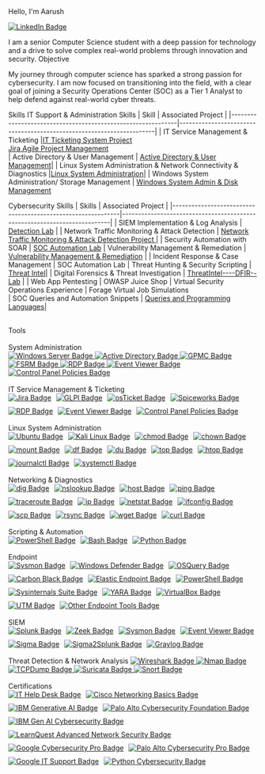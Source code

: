 Hello, I'm Aarush

<a href="https://www.linkedin.com/in/aarush-nepali-391320329/" target="_blank">
  <img src="https://img.shields.io/badge/-LinkedIn-blue?style=flat-square&logo=linkedin&logoColor=white" alt="LinkedIn Badge"/>
</a>

I am a senior Computer Science student with a deep passion for technology and a drive to solve complex real-world problems through innovation and security.
Objective

My journey through computer science has sparked a strong passion for cybersecurity. I am now focused on transitioning into the field, with a clear goal of joining a Security Operations Center (SOC) as a Tier 1 Analyst to help defend against real-world cyber threats.

Skills
IT Support & Administration Skills
| Skill                                                       | Associated Project                                                   | 
|-------------------------------------------------------------|----------------------------------------------------------------------|
| IT Service Management & Ticketing                           |<a href="https://github.com/ohhno961/IT-Ticketing-System-Project">IT Ticketing System Project</a><br><a href="https://github.com/ohhno961/Jira-Agile-Project-Management">Jira Agile Project Management</a>                                                                          
| Active Directory & User Management         | <a href="https://github.com/ohhno961/Active-Directory-User-Management">Active Directory & User Management</a>| 
| Linux System Administration & Network Connectivity & Diagnostics                               |<a href="https://github.com/ohhno961/Linux--System--Administration----Network--Diagnostics-Projects">Linux System Administration</a>|
| Windows System Administration/ Storage Management           | <a href="https://github.com/ohhno961/Windows-System-Administration-Storage-Management" target="_blank">Windows System Admin & Disk Management</a>


Cybersecurity Skills
| Skills                                                      | Associated Project                                                       |
|-------------------------------------------------------------|--------------------------------------------------------------------------|
| SIEM Implementation & Log Analysis                          | <a href="https://github.com/ohhno961/Detection---Lab/tree/main/SIEM%20Implementation%20%26%20Log%20Analysis">Detection Lab</a> |
| Network Traffic Monitoring & Attack Detection               | <a href="https://github.com/ohhno961/Detection---Lab/tree/main/Network%20Traffic%20Monitoring%20&%20Attack%20Detection" target="_blank">Network Traffic Monitoring & Attack Detection Project
</a>|
| Security Automation with SOAR                               | <a href="https://github.com/ohhno961/SOC--Automation--Lab/tree/main/Security-%20Automation-%20with-%20SOAR" target="_blank">SOC Automation Lab</a>
| Vulnerability Management & Remediation                      | <a href="https://github.com/ohhno961/Vulnerability-Management-Remediation" target="_blank" rel="noopener noreferrer">Vulnerability Management & Remediation</a>                                      |
| Incident Response & Case Management                         | SOC Automation Lab
| Threat Hunting & Security Scripting                         | <a href="https://github.com/ohhno961/Threat-Hunting-Security-Scripting" target="_blank">Threat Intel</a>|
| Digital Forensics & Threat Investigation                    | <a href="https://github.com/ohhno961/ThreatIntel----DFIR--Lab/tree/main/Digital%20Forensics%20%26%20Threat%20Investigation">ThreatIntel----DFIR--Lab</a> |
| Web App Pentesting                                          | OWASP Juice Shop
| Virtual Security Operations Experience                      | Forage Virtual Job Simulations   
| SOC Queries and Automation Snippets                         | <a href="https://github.com/ohhno961/Queries_and_Programming_Languages" target="_blank"> Queries and Programming Languages</a>|




<br>
Tools <br><br>
System Administration
<br>

  <!-- Windows Server Badge -->
  <a href="https://learn.microsoft.com/en-us/windows-server/" target="_blank" rel="noopener noreferrer">
    <img src="https://img.shields.io/badge/Windows%20Server-Infrastructure%20Management-blue" alt="Windows Server Badge">
  </a>

  <!-- Active Directory (AD) Badge -->
  <a href="https://learn.microsoft.com/en-us/windows-server/identity/active-directory-domain-services/" target="_blank" rel="noopener noreferrer">
    <img src="https://img.shields.io/badge/Active%20Directory-User%20%26%20Access%20Management-blueviolet" alt="Active Directory Badge">
  </a>

  <!-- Group Policy Management Console (GPMC) Badge -->
  <a href="https://learn.microsoft.com/en-us/windows-server/administration/windows-commands/gpmc" target="_blank" rel="noopener noreferrer">
    <img src="https://img.shields.io/badge/GPMC-Group%20Policy%20Management-teal" alt="GPMC Badge">
  </a>

  <!-- File Server Resource Manager (FSRM) Badge -->
  <a href="https://learn.microsoft.com/en-us/windows-server/storage/fsrm/file-server-resource-manager" target="_blank" rel="noopener noreferrer">
    <img src="https://img.shields.io/badge/FSRM-Quota%20%7C%20Screening%20%7C%20Storage%20Monitoring-darkgreen" alt="FSRM Badge">
  </a>

  <!-- Remote Desktop (RDP) Badge -->
  <a href="https://learn.microsoft.com/en-us/windows-server/remote/remote-desktop-services/welcome-to-rds" target="_blank" rel="noopener noreferrer">
    <img src="https://img.shields.io/badge/RDP-Remote%20Desktop%20Access-orange" alt="RDP Badge">
  </a>

  <!-- Event Viewer (again) Badge -->
  <a href="https://learn.microsoft.com/en-us/windows/security/threat-protection/auditing/event-viewer" target="_blank" rel="noopener noreferrer">
    <img src="https://img.shields.io/badge/Event%20Viewer-Windows%20Event%20Logs-lightgrey" alt="Event Viewer Badge">
  </a>

  <!-- Control Panel Access Policies Badge -->
  <a href="https://learn.microsoft.com/en-us/windows/security/threat-protection/security-policy-settings/restrict-access-to-control-panel-and-settings" target="_blank" rel="noopener noreferrer">
    <img src="https://img.shields.io/badge/Control%20Panel%20Policies-Access%20Restriction%20%7C%20Security-red" alt="Control Panel Policies Badge">
  </a>

</div>
<br><br>
IT Service Management & Ticketing
<div style="display: flex; flex-wrap: wrap; gap: 10px;">
<!-- Jira Badge -->
<a href="https://www.atlassian.com/software/jira" target="_blank" rel="noopener noreferrer">
  <img src="https://img.shields.io/badge/Jira-Project%20Management-blue" alt="Jira Badge">
</a>


  <!-- GLPI Badge -->
  <a href="https://glpi-project.org/" target="_blank" rel="noopener noreferrer">
    <img src="https://img.shields.io/badge/GLPI-Open%20Source%20ITSM-blue" alt="GLPI Badge">
  </a>

  <!-- osTicket Badge -->
  <a href="https://osticket.com/" target="_blank" rel="noopener noreferrer">
    <img src="https://img.shields.io/badge/osTicket-Lightweight%20Ticketing-orange" alt="osTicket Badge">
  </a>

  <!-- Spiceworks Badge -->
  <a href="https://www.spiceworks.com/it-tools/help-desk/" target="_blank" rel="noopener noreferrer">
    <img src="https://img.shields.io/badge/Spiceworks-AD%20Integrated%20Helpdesk-lightgrey" alt="Spiceworks Badge">
  </a>

  <!-- Remote Desktop (RDP) Badge -->
  <a href="https://learn.microsoft.com/en-us/windows-server/remote/remote-desktop-services/welcome-to-rds" target="_blank" rel="noopener noreferrer">
    <img src="https://img.shields.io/badge/RDP-Remote%20Support%20Access-green" alt="RDP Badge">
  </a>

  <!-- Event Viewer Badge -->
  <a href="https://learn.microsoft.com/en-us/windows/security/threat-protection/auditing/event-viewer" target="_blank" rel="noopener noreferrer">
    <img src="https://img.shields.io/badge/Event%20Viewer-Diagnostics%20%26%20Troubleshooting-lightblue" alt="Event Viewer Badge">
  </a>

  <!-- Control Panel Access Policies Badge -->
  <a href="https://learn.microsoft.com/en-us/windows/security/threat-protection/security-policy-settings/restrict-access-to-control-panel-and-settings" target="_blank" rel="noopener noreferrer">
    <img src="https://img.shields.io/badge/Control%20Panel%20Policies-Access%20Restriction-red" alt="Control Panel Policies Badge">
  </a>

</div>
<br>
Linux System Administration

<div style="display: flex; flex-wrap: wrap; gap: 10px;">

  <!-- Ubuntu Badge -->
  <a href="https://ubuntu.com/server/docs" target="_blank" rel="noopener noreferrer">
    <img src="https://img.shields.io/badge/Ubuntu-User%20%26%20Group%20Management-E95420" alt="Ubuntu Badge">
  </a>

  <!-- Kali Linux Badge -->
  <a href="https://www.kali.org/docs/" target="_blank" rel="noopener noreferrer">
    <img src="https://img.shields.io/badge/Kali%20Linux-CLI%20%7C%20Privilege%20Ops-557C94" alt="Kali Linux Badge">
  </a>

  <!-- chmod Badge -->
  <a href="https://man7.org/linux/man-pages/man1/chmod.1.html" target="_blank" rel="noopener noreferrer">
    <img src="https://img.shields.io/badge/chmod-File%20Permissions-darkgreen" alt="chmod Badge">
  </a>

  <!-- chown Badge -->
  <a href="https://man7.org/linux/man-pages/man1/chown.1.html" target="_blank" rel="noopener noreferrer">
    <img src="https://img.shields.io/badge/chown-File%20Ownership-green" alt="chown Badge">
  </a>

  <!-- mount Badge -->
  <a href="https://man7.org/linux/man-pages/man8/mount.8.html" target="_blank" rel="noopener noreferrer">
    <img src="https://img.shields.io/badge/mount-Device%20%7C%20File%20System%20Mounting-blue" alt="mount Badge">
  </a>

  <!-- df Badge -->
  <a href="https://man7.org/linux/man-pages/man1/df.1.html" target="_blank" rel="noopener noreferrer">
    <img src="https://img.shields.io/badge/df-Disk%20Usage%20Summary-lightblue" alt="df Badge">
  </a>

  <!-- du Badge -->
  <a href="https://man7.org/linux/man-pages/man1/du.1.html" target="_blank" rel="noopener noreferrer">
    <img src="https://img.shields.io/badge/du-Directory%20Space%20Usage-blueviolet" alt="du Badge">
  </a>

  <!-- top Badge -->
  <a href="https://man7.org/linux/man-pages/man1/top.1.html" target="_blank" rel="noopener noreferrer">
    <img src="https://img.shields.io/badge/top-Process%20Monitoring-lightgreen" alt="top Badge">
  </a>

  <!-- htop Badge -->
  <a href="https://htop.dev/" target="_blank" rel="noopener noreferrer">
    <img src="https://img.shields.io/badge/htop-Interactive%20System%20Monitor-yellowgreen" alt="htop Badge">
  </a>

  <!-- journalctl Badge -->
  <a href="https://man7.org/linux/man-pages/man1/journalctl.1.html" target="_blank" rel="noopener noreferrer">
    <img src="https://img.shields.io/badge/journalctl-Systemd%20Log%20Viewer-gray" alt="journalctl Badge">
  </a>

  <!-- systemctl Badge -->
  <a href="https://man7.org/linux/man-pages/man1/systemctl.1.html" target="_blank" rel="noopener noreferrer">
    <img src="https://img.shields.io/badge/systemctl-Service%20%7C%20Daemon%20Control-9cf" alt="systemctl Badge">
  </a>

</div>
<br>
Networking & Diagnostics

<div style="display: flex; flex-wrap: wrap; gap: 10px;">

  <!-- dig Badge -->
  <a href="https://man7.org/linux/man-pages/man1/dig.1.html" target="_blank" rel="noopener noreferrer">
    <img src="https://img.shields.io/badge/dig-DNS%20Query%20Tool-blue" alt="dig Badge">
  </a>

  <!-- nslookup Badge -->
  <a href="https://man7.org/linux/man-pages/man1/nslookup.1.html" target="_blank" rel="noopener noreferrer">
    <img src="https://img.shields.io/badge/nslookup-DNS%20Resolver-orange" alt="nslookup Badge">
  </a>

  <!-- host Badge -->
  <a href="https://man7.org/linux/man-pages/man1/host.1.html" target="_blank" rel="noopener noreferrer">
    <img src="https://img.shields.io/badge/host-DNS%20Lookup%20Tool-lightgrey" alt="host Badge">
  </a>

  <!-- ping Badge -->
  <a href="https://man7.org/linux/man-pages/man8/ping.8.html" target="_blank" rel="noopener noreferrer">
    <img src="https://img.shields.io/badge/ping-ICMP%20Reachability-green" alt="ping Badge">
  </a>

  <!-- traceroute Badge -->
  <a href="https://man7.org/linux/man-pages/man8/traceroute.8.html" target="_blank" rel="noopener noreferrer">
    <img src="https://img.shields.io/badge/traceroute-Network%20Path%20Mapping-yellow" alt="traceroute Badge">
  </a>

  <!-- ip Badge -->
  <a href="https://man7.org/linux/man-pages/man8/ip.8.html" target="_blank" rel="noopener noreferrer">
    <img src="https://img.shields.io/badge/ip-Network%20Interfaces%20%7C%20Routes-blueviolet" alt="ip Badge">
  </a>

  <!-- netstat Badge -->
  <a href="https://man7.org/linux/man-pages/man8/netstat.8.html" target="_blank" rel="noopener noreferrer">
    <img src="https://img.shields.io/badge/netstat-Port%20%26%20Connection%20Info-red" alt="netstat Badge">
  </a>

  <!-- ifconfig Badge -->
  <a href="https://man7.org/linux/man-pages/man8/ifconfig.8.html" target="_blank" rel="noopener noreferrer">
    <img src="https://img.shields.io/badge/ifconfig-Network%20Interface%20Config-cyan" alt="ifconfig Badge">
  </a>

  <!-- scp Badge -->
  <a href="https://man7.org/linux/man-pages/man1/scp.1.html" target="_blank" rel="noopener noreferrer">
    <img src="https://img.shields.io/badge/scp-Secure%20File%20Transfer-darkgreen" alt="scp Badge">
  </a>

  <!-- rsync Badge -->
  <a href="https://man7.org/linux/man-pages/man1/rsync.1.html" target="_blank" rel="noopener noreferrer">
    <img src="https://img.shields.io/badge/rsync-Efficient%20File%20Sync-lightgreen" alt="rsync Badge">
  </a>

  <!-- wget Badge -->
<a href="https://man7.org/linux/man-pages/man1/wget.1.html" target="_blank" rel="noopener noreferrer">
  <img src="https://img.shields.io/badge/wget-Downloader-blue" alt="wget Badge">
</a>


  <!-- curl Badge -->
  <a href="https://curl.se/docs/" target="_blank" rel="noopener noreferrer">
    <img src="https://img.shields.io/badge/curl-HTTP%2FS%20Request%20Tool-007acc" alt="curl Badge">
  </a>

</div>
<br>
Scripting & Automation 

<div style="display: flex; flex-wrap: wrap; gap: 10px;">

  <!-- PowerShell Badge -->
  <a href="https://learn.microsoft.com/en-us/powershell/" target="_blank" rel="noopener noreferrer">
    <img src="https://img.shields.io/badge/PowerShell-AD%20Automation-blue" alt="PowerShell Badge">
  </a>

  <!-- Bash Badge -->
  <a href="https://www.gnu.org/software/bash/manual/bash.html" target="_blank" rel="noopener noreferrer">
    <img src="https://img.shields.io/badge/Bash-Linux%20Scripting-yellow" alt="Bash Badge">
  </a>

  <!-- Python Badge -->
  <a href="https://www.python.org/doc/" target="_blank" rel="noopener noreferrer">
    <img src="https://img.shields.io/badge/Python-Log%20Parsing%20%26%20Automation-green" alt="Python Badge">
  </a>

</div>

<br>  
Endpoint
<div style="display: flex; flex-wrap: wrap; gap: 10px;">

  <!-- Sysmon Badge -->
  <a href="https://learn.microsoft.com/en-us/sysinternals/downloads/sysmon" target="_blank" rel="noopener noreferrer">
    <img src="https://img.shields.io/badge/Sysmon-Windows%20Endpoint%20Monitoring-orange" alt="Sysmon Badge">
  </a>

  <!-- Windows Defender Badge -->
  <a href="https://learn.microsoft.com/en-us/microsoft-365/security/defender-endpoint/microsoft-defender-endpoint?view=o365-worldwide" target="_blank" rel="noopener noreferrer">
    <img src="https://img.shields.io/badge/Windows%20Defender-EDR%20%26%20Antivirus-brightgreen" alt="Windows Defender Badge">
  </a>

  <!-- OSQuery Badge -->
  <a href="https://osquery.io/" target="_blank" rel="noopener noreferrer">
    <img src="https://img.shields.io/badge/OSQuery-Endpoint%20Visibility-blue" alt="OSQuery Badge">
  </a>

  <!-- Carbon Black Badge -->
  <a href="https://www.vmware.com/products/carbon-black-cloud.html" target="_blank" rel="noopener noreferrer">
    <img src="https://img.shields.io/badge/Carbon%20Black-Endpoint%20Detection%20%26%20Response-red" alt="Carbon Black Badge">
  </a>

  <!-- Elastic Endpoint Badge -->
  <a href="https://www.elastic.co/endpoint-security" target="_blank" rel="noopener noreferrer">
    <img src="https://img.shields.io/badge/Elastic%20Endpoint-Protection-purple" alt="Elastic Endpoint Badge">
  </a>

  <!-- PowerShell Badge -->
  <a href="https://learn.microsoft.com/en-us/powershell/" target="_blank" rel="noopener noreferrer">
    <img src="https://img.shields.io/badge/PowerShell-Endpoint%20Automation-blue" alt="PowerShell Badge">
  </a>

  <!-- Sysinternals Suite Badge -->
  <a href="https://docs.microsoft.com/en-us/sysinternals/downloads/" target="_blank" rel="noopener noreferrer">
    <img src="https://img.shields.io/badge/Sysinternals-Advanced%20Windows%20Tools-yellow" alt="Sysinternals Suite Badge">
  </a>

  <!-- YARA Badge -->
  <a href="https://virustotal.github.io/yara/" target="_blank" rel="noopener noreferrer">
    <img src="https://img.shields.io/badge/YARA-Malware%20Detection-red" alt="YARA Badge">
  </a>

  <!-- VirtualBox Badge -->
  <a href="https://www.virtualbox.org/" target="_blank" rel="noopener noreferrer">
    <img src="https://img.shields.io/badge/VirtualBox-Oracle%20VM%20Platform-lightblue" alt="VirtualBox Badge">
  </a>

  <!-- UTM for macOS Badge -->
  <a href="https://mac.getutm.app/" target="_blank" rel="noopener noreferrer">
    <img src="https://img.shields.io/badge/UTM-macOS%20Virtualization-blueviolet" alt="UTM Badge">
  </a>

  <!-- Other Endpoint Tools Badge -->
  <a href="#" target="_blank" rel="noopener noreferrer">
    <img src="https://img.shields.io/badge/Other-Endpoint%20Tools-lightgrey" alt="Other Endpoint Tools Badge">
  </a>

</div>

<br> 
SIEM
<div style="display: flex; flex-wrap: wrap; gap: 10px;">

  <!-- Splunk Badge -->
  <a href="https://www.splunk.com/" target="_blank" rel="noopener noreferrer">
    <img src="https://img.shields.io/badge/Splunk-Log%20Parsing%20%7C%20Correlation%20%7C%20Dashboard-blue" alt="Splunk Badge">
  </a>

  <!-- Zeek (Bro) Badge -->
  <a href="https://zeek.org/" target="_blank" rel="noopener noreferrer">
    <img src="https://img.shields.io/badge/Zeek-Network%20Monitoring-yellow" alt="Zeek Badge">
  </a>

  <!-- Sysmon Badge -->
  <a href="https://learn.microsoft.com/en-us/sysinternals/downloads/sysmon" target="_blank" rel="noopener noreferrer">
    <img src="https://img.shields.io/badge/Sysmon-Windows%20Event%20Logging-orange" alt="Sysmon Badge">
  </a>

  <!-- Event Viewer Badge -->
  <a href="https://learn.microsoft.com/en-us/windows/security/threat-protection/auditing/event-viewer" target="_blank" rel="noopener noreferrer">
    <img src="https://img.shields.io/badge/Event%20Viewer-Native%20Windows%20Log%20Viewer-lightgrey" alt="Event Viewer Badge">
  </a>

  <!-- Sigma Badge -->
  <a href="https://sigmahq.io/" target="_blank" rel="noopener noreferrer">
    <img src="https://img.shields.io/badge/Sigma-Detection%20Rules-green" alt="Sigma Badge">
  </a>

  <!-- Sigma2Splunk Badge -->
  <a href="https://github.com/SigmaHQ/sigma/wiki/Sigma2Splunk" target="_blank" rel="noopener noreferrer">
    <img src="https://img.shields.io/badge/Sigma2Splunk-Rule%20Translation-brightgreen" alt="Sigma2Splunk Badge">
  </a>

  <!-- Graylog Badge -->
  <a href="https://www.graylog.org/" target="_blank" rel="noopener noreferrer">
    <img src="https://img.shields.io/badge/Graylog-Log%20Aggregation%20%7C%20Alerting-purple" alt="Graylog Badge">
  </a>

</div>

<br>
Threat Detection & Network Analysis
<!-- Wireshark Badge -->
<a href="https://www.wireshark.org/" target="_blank" rel="noopener noreferrer">
  <img src="https://img.shields.io/badge/Wireshark-Deep%20Packet%20Inspection-blueviolet" alt="Wireshark Badge">
</a>

<!-- Nmap Badge -->
<a href="https://nmap.org/" target="_blank" rel="noopener noreferrer">
  <img src="https://img.shields.io/badge/Nmap-Port%20Scanning%20%7C%20Network%20Discovery-darkblue" alt="Nmap Badge">
</a>

<!-- TCPDump Badge -->
<a href="https://www.tcpdump.org/" target="_blank" rel="noopener noreferrer">
  <img src="https://img.shields.io/badge/TCPDump-CLI%20Packet%20Capture-lightgrey" alt="TCPDump Badge">
</a>

<!-- Suricata Badge -->
<a href="https://suricata.io/" target="_blank" rel="noopener noreferrer">
  <img src="https://img.shields.io/badge/Suricata-Network%20IDS%20%7C%20Detection%20Lab%20%2F%20THM-red" alt="Suricata Badge">
</a>

<!-- Snort Badge -->
<a href="https://www.snort.org/" target="_blank" rel="noopener noreferrer">
  <img src="https://img.shields.io/badge/Snort-Network%20Intrusion%20Detection-pink" alt="Snort Badge">
</a>
<br> <br>
Certifications

<div style="display: flex; flex-wrap: wrap; gap: 10px;">

  <!-- IT Help Desk for Beginners - LinkedIn -->
 <a href="https://www.linkedin.com/learning/certificates/153baf873ee2579fb91f2f9789607f330639eb36dd0b09bda06b100032c06146?accountId=51086649&u=51086649&success=true&authUUID=72rJXvS9QaKaUkY3tkpfBg%3D%3D" target="_blank" rel="noopener noreferrer">
  <img src="https://img.shields.io/badge/IT%20Help%20Desk-LinkedIn-blue" alt="IT Help Desk Badge">
</a>

  <!-- Networking Basics - Cisco -->
 <a href="https://www.credly.com/badges/063ab700-88ac-4420-bf8f-cf69d6d0c779/linked_in_profile" target="_blank" rel="noopener noreferrer">
  <img src="https://img.shields.io/badge/Networking%20Basics-Cisco-red" alt="Cisco Networking Basics Badge">
</a>

  <!-- Generative AI: Intro and Applications - IBM -->
 <a href="https://www.coursera.org/account/accomplishments/verify/D95WDD5H19A7" target="_blank" rel="noopener noreferrer">
  <img src="https://img.shields.io/badge/Generative%20AI-IBM-lightblue" alt="IBM Generative AI Badge">
</a>

  <!-- Palo Alto Cybersecurity Foundation -->
 <a href="https://www.coursera.org/account/accomplishments/verify/Q7QY2XLIULY4" target="_blank" rel="noopener noreferrer">
  <img src="https://img.shields.io/badge/Palo%20Alto-Cybersecurity%20Foundation-orange" alt="Palo Alto Cybersecurity Foundation Badge">
</a>


  <!-- IBM Gen AI for Cybersecurity Professionals -->
  <a href="https://www.coursera.org/account/accomplishments/specialization/RJT9X9OM4245" target="_blank" rel="noopener noreferrer">
  <img src="https://img.shields.io/badge/IBM-Gen%20AI%20Cybersecurity-green" alt="IBM Gen AI Cybersecurity Badge">
</a>

  <!-- Advanced Network Security - LearnQuest -->
 <a href="https://www.learnquest.com/certifications/advanced-network-security" target="_blank" rel="noopener noreferrer">
  <img src="https://img.shields.io/badge/Advanced%20Network%20Security-LearnQuest-purple" alt="LearnQuest Advanced Network Security Badge">
</a>


  <!-- Google Cybersecurity Professional Certificate -->
  <a href="https://www.coursera.org/professional-certificates/google-cybersecurity" target="_blank" rel="noopener noreferrer">
    <img src="https://img.shields.io/badge/Google-Cybersecurity%20Professional-red" alt="Google Cybersecurity Pro Badge">
  </a>

  <!-- Palo Alto Networks Cybersecurity Professional Certificate -->
  <a href="https://www.paloaltonetworks.com/services/education/cybersecurity-professional-certification" target="_blank" rel="noopener noreferrer">
    <img src="https://img.shields.io/badge/Palo%20Alto-Cybersecurity%20Professional-orange" alt="Palo Alto Cybersecurity Pro Badge">
  </a>

  <!-- Google IT Support Professional Certificate -->
  <a href="https://www.coursera.org/professional-certificates/google-it-support" target="_blank" rel="noopener noreferrer">
    <img src="https://img.shields.io/badge/Google-IT%20Support-blue" alt="Google IT Support Badge">
  </a>

  <!-- Python for Cybersecurity Specialization -->
  <a href="https://www.coursera.org/specializations/python-for-cybersecurity" target="_blank" rel="noopener noreferrer">
    <img src="https://img.shields.io/badge/Python-Cybersecurity%20Specialization-yellow" alt="Python Cybersecurity Badge">
  </a>

</div>
<br>


    
